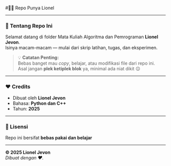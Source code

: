 #💽🐍 Repo Punya Lionel

---

### 📘 Tentang Repo Ini
Selamat datang di folder Mata Kuliah Algoritma dan Pemrograman **Lionel Jevon**.  
Isinya macam-macam — mulai dari skrip latihan, tugas, dan eksperimen.

> 💡 **Catatan Penting:**  
> Bebas banget mau *copy*, belajar, atau modifikasi file dari repo ini.  
> Asal jangan **plek ketiplek blok** ya, minimal ada niat dikit 😌

---

### ❤️ Credits
- Dibuat oleh **Lionel Jevon**
- Bahasa: **Python dan C++**
- Tahun: **2025**


---

### 🧭 Lisensi
Repo ini bersifat **bebas pakai dan belajar**

---

**© 2025 Lionel Jevon**  
_Dibuat dengan ❤️._
